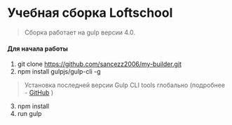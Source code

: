 # Учебная сборка Loftschool

> Сборка работает на gulp версии 4.0. 

#### Для начала работы

1. git clone https://github.com/sancezz2006/my-builder.git
2. npm install gulpjs/gulp-cli -g
> Установка последней версии Gulp CLI tools глобально (подробнее - [GitHub](https://github.com/gulpjs/gulp/blob/4.0/docs/getting-started.md) )
3. npm install
4. run gulp

